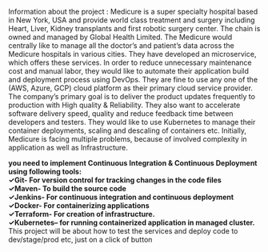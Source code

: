 Information about the project :
 Medicure is a super specialty hospital based in New York, USA and provide world class treatment and surgery
 including Heart, Liver, Kidney transplants and first robotic surgery center. The chain is owned and managed by Global
 Health Limited. The Medicure would centrally like to manage all the doctor’s and patient’s data across the Medicure
 hospitals in various cities. They have developed an microservice, which offers these services. In order to reduce
 unnecessary maintenance cost and manual labor, they would like to automate their application build and deployment
 process using DevOps. They are fine to use any one of the (AWS, Azure, GCP) cloud platform as their primary cloud
 service provider. The company’s primary goal is to deliver the product updates frequently to production with High
 quality & Reliability. They also want to accelerate software delivery speed, quality and reduce feedback time between
 developers and testers. They would like to use Kubernetes to manage their container deployments, scaling and
 descaling of containers etc. Initially, Medicure is facing multiple problems, because of involved complexity in
 application as well as Infrastructure.

 **you need to implement Continuous Integration & Continuous Deployment using following tools:** <br>
 **✓Git- For version control for tracking changes in the code files** <br>
 **✓Maven- To build the source code** <br>
 **✓Jenkins- For continuous integration and continuous deployment** <br>
 **✓Docker- For containerizing applications** <br>
 **✓Terraform- For creation of infrastructure.** <br>
 **✓Kubernetes– for running containerized application in managed cluster.** <br>
 This project will be about how to test the services and deploy code to dev/stage/prod etc, just on a click of button
